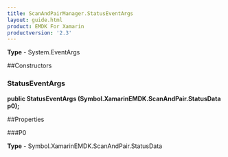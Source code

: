 ```yaml
---
title: ScanAndPairManager.StatusEventArgs
layout: guide.html
product: EMDK For Xamarin
productversion: '2.3'
---
```


    

**Type** - System.EventArgs

##Constructors
### StatusEventArgs 
**public StatusEventArgs (Symbol.XamarinEMDK.ScanAndPair.StatusData p0);**

##Properties

###P0

        

**Type** - Symbol.XamarinEMDK.ScanAndPair.StatusData






